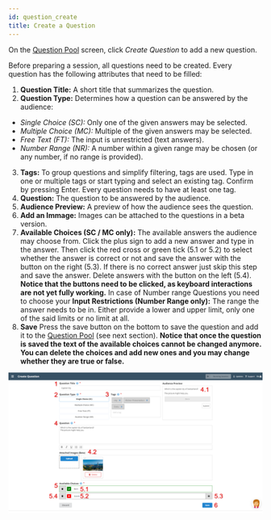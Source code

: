 ```yaml
---
id: question_create
title: Create a Question
---
```


On the [Question Pool](question_pool.md) screen, click _Create Question_ to add a new question.

Before preparing a session, all questions need to be created. Every question has the following attributes that need to be filled:

1. **Question Title:** A short title that summarizes the question.
2. **Question Type:** Determines how a question can be answered by the audience:
  * _Single Choice (SC):_ Only one of the given answers may be selected.
  * _Multiple Choice (MC):_ Multiple of the given answers may be selected.
  * _Free Text (FT):_ The input is unrestricted (text answers).
  * _Number Range (NR):_ A number within a given range may be chosen (or any number, if no range is provided).
3. **Tags:** To group questions and simplify filtering, tags are used. Type in one or multiple tags or start typing and select an existing tag. Confirm by pressing Enter. Every question needs to have at least one tag.
4. **Question:** The question to be answered by the audience.
  1. **Audience Preview:** A preview of how the audience sees the question.
  2. **Add an Immage:** Images can be attached to the questions in a beta version.
5. **Available Choices (SC / MC only):** The available answers the audience may choose from. Click the plus sign to add a new answer and type in the answer. Then click the red cross or green tick (5.1 or 5.2) to select whether the answer is correct or not and save the answer with the button on the right (5.3). If there is no correct answer just skip this step and save the answer. Delete answers with the button on the left (5.4). **Notice that the buttons need to be clicked, as keyboard interactions are not yet fully working.** In case of Number range Questions you need to choose your **Input Restrictions (Number Range only):** The range the answer needs to be in. Either provide a lower and upper limit, only one of the said limits or no limit at all.
6. **Save** Press the save button on the bottom to save the question and add it to the [Question Pool](question_pool.md) (see next section). **Notice that once the question is saved the text of the available choices cannot be changed anymore. You can delete the choices and add new ones and you may change whether they are true or false.**

![Create Question](assets/question_create.png)
